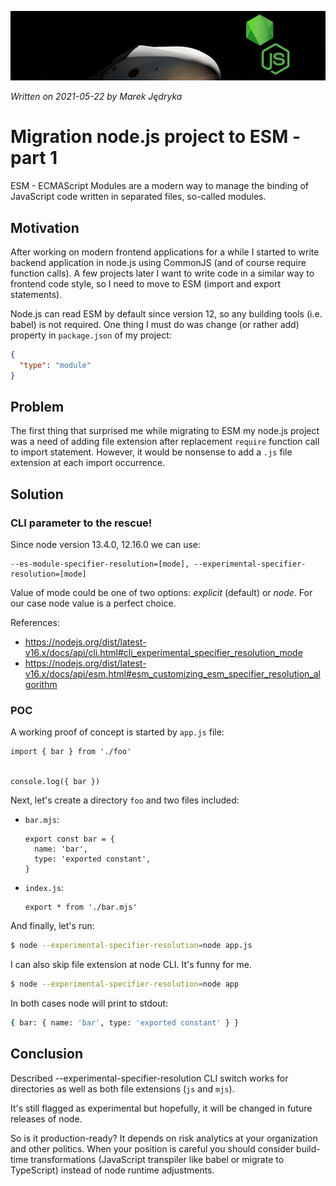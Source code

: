 ![](img/header-es-module.png)

*Written on 2021-05-22 by Marek Jędryka*

# Migration node.js project to ESM - part 1

ESM - ECMAScript Modules are a modern way to manage the binding of JavaScript code written in separated files, so-called modules.

## Motivation

After working on modern frontend applications for a while I started to write backend application in node.js using CommonJS (and of course require function calls).
A few projects later I want to write code in a similar way to frontend code style, so I need to move to ESM (import and export statements).

Node.js can read ESM by default since version 12, so any building tools (i.e. babel) is not required.
One thing I must do was change (or rather add) property in `package.json` of my project:

```JSON
{
  "type": "module"
}
```

## Problem

The first thing that surprised me while migrating to ESM my node.js project was a need of adding file extension after replacement `require` function call to import statement.
However, it would be nonsense to add a `.js` file extension at each import occurrence.

## Solution

### CLI parameter to the rescue!

Since node version 13.4.0, 12.16.0 we can use:

```
--es-module-specifier-resolution=[mode], --experimental-specifier-resolution=[mode]
```

Value of mode could be one of two options: *explicit* (default) or *node*.
For our case node value is a perfect choice.

References:

- https://nodejs.org/dist/latest-v16.x/docs/api/cli.html#cli_experimental_specifier_resolution_mode
- https://nodejs.org/dist/latest-v16.x/docs/api/esm.html#esm_customizing_esm_specifier_resolution_algorithm

### POC

A working proof of concept is started by `app.js` file:

```JS
import { bar } from './foo'


console.log({ bar })
```

Next, let's create a directory `foo` and two files included:

- `bar.mjs`:
  ```JS
  export const bar = {
    name: 'bar',
    type: 'exported constant',
  }
  ```
- `index.js`:
  ```JS
  export * from './bar.mjs'
  ```

And finally, let's run:

```sh
$ node --experimental-specifier-resolution=node app.js
```

I can also skip file extension at node CLI. It's funny for me.

```sh
$ node --experimental-specifier-resolution=node app
```

In both cases node will print to stdout:

```sh
{ bar: { name: 'bar', type: 'exported constant' } }
```

## Conclusion

Described --experimental-specifier-resolution CLI switch works for directories as well as both file extensions (`js` and `mjs`).

It's still flagged as experimental but hopefully, it will be changed in future releases of node.

So is it production-ready? It depends on risk analytics at your organization and other politics.
When your position is careful you should consider build-time transformations (JavaScript transpiler like babel or migrate to TypeScript) instead of node runtime adjustments.
